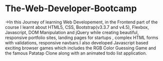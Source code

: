 # The-Web-Developer-Bootcamp

->In this Journey of learning Web Developement, in the Frontend part of the course I learnt about HTML5, CSS, Bootstrap(v3.3.7 and v4.5), Flexbox, Javascript, DOM Manipulation and jQuery while creating beautiful, responsive portfolio sites, landing pages for startups , complex HTML forms with validations, responsive navbars.I also developed Javascript based exciting browser games which includes the RGB Color Guessing Game and the famous Patatap Clone along with an animated todo list application. 
